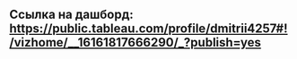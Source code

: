 ## Ссылка на дашборд: https://public.tableau.com/profile/dmitrii4257#!/vizhome/__16161817666290/_?publish=yes

